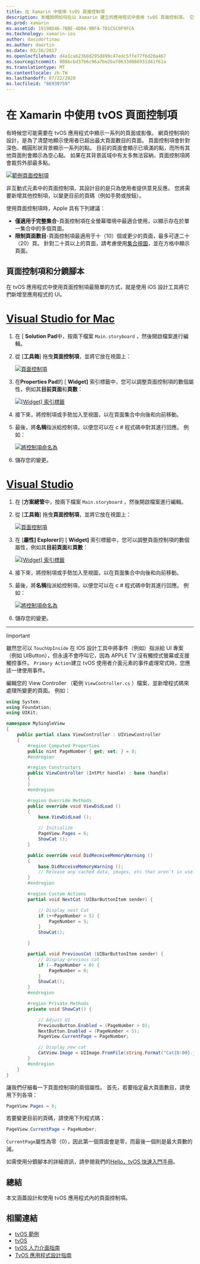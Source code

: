 ```yaml
---
title: 在 Xamarin 中使用 tvOS 頁面控制項
description: 本檔說明如何在以 Xamarin 建立的應用程式中使用 tvOS 頁面控制項。 它提供頁面控制項的高階描述、討論如何在分鏡腳本中進行設定，以及檢查如何回應頁面變更事件。
ms.prod: xamarin
ms.assetid: 19198D46-7BBE-4D04-9BFA-7D1C5C9F9FC6
ms.technology: xamarin-ios
author: davidortinau
ms.author: daortin
ms.date: 03/16/2017
ms.openlocfilehash: d4a1cab23b8d295d899c47edc5ffe77f6d20a467
ms.sourcegitcommit: 008bcbd37b6c96a7be2baf0633d066931d41f61a
ms.translationtype: MT
ms.contentlocale: zh-TW
ms.lasthandoff: 07/22/2020
ms.locfileid: "86939759"
---
```

# <a name="working-with-tvos-page-controls-in-xamarin"></a>在 Xamarin 中使用 tvOS 頁面控制項

有時候您可能需要在 tvOS 應用程式中顯示一系列的頁面或影像。 網頁控制項的設計，是為了清楚地顯示使用者已超出最大頁面數目的頁面。 頁面控制項會針對深色、橢圓形狀背景顯示一系列的點。 目前的頁面會顯示已填滿的點，而所有其他頁面則會顯示為空心點。 如果在其背景區域中有太多無法容納，頁面控制項將會裁剪外部最多點。

[![範例頁面控制項](page-controls-images/page01.png)](page-controls-images/page01.png#lightbox)

非互動式元素中的頁面控制項，其設計目的是只為使用者提供意見反應。 您將需要新增其他控制項，以變更目前的頁碼（例如手勢或按鈕）。

使用頁面控制項時，Apple 具有下列建議：

- **僅適用于完整集合**-頁面控制項在全螢幕環境中最適合使用，以顯示存在於單一集合中的多個頁面。
- **限制頁面數目**-頁面控制項最適用于十（10）個或更少的頁面，最多可達二十（20）頁。 針對二十頁以上的頁面，請考慮使用[集合視圖](~/ios/tvos/user-interface/collection-views.md)，並在方格中顯示頁面。

<a name="Page-Controls-and-Storyboards"></a>

## <a name="page-controls-and-storyboards"></a>頁面控制項和分鏡腳本

在 tvOS 應用程式中使用頁面控制項最簡單的方式，就是使用 iOS 設計工具將它們新增至應用程式的 UI。

# <a name="visual-studio-for-mac"></a>[Visual Studio for Mac](#tab/macos)

1. 在 [ **Solution Pad**中，按兩下檔案 `Main.storyboard` ，然後開啟檔案進行編輯。
1. 從 [**工具箱**] 拖曳**頁面控制項**，並將它放在視圖上：

    [![頁面控制項](page-controls-images/page02.png)](page-controls-images/page02.png#lightbox)
1. 在**Properties Pad**的 [ **Widget]** 索引標籤中，您可以調整頁面控制項的數個屬性，例如其**目前頁面**和**頁數**：

    [![[Widget] 索引標籤](page-controls-images/page03.png)](page-controls-images/page03.png#lightbox)
1. 接下來，將控制項或手勢加入至視圖，以在頁面集合中向後和向前移動。
1. 最後，將**名稱**指派給控制項，以便您可以在 c # 程式碼中對其進行回應。 例如：

    [![將控制項命名為](page-controls-images/page04.png)](page-controls-images/page04.png#lightbox)
1. 儲存您的變更。

# <a name="visual-studio"></a>[Visual Studio](#tab/windows)

1. 在 [**方案總管**中，按兩下檔案 `Main.storyboard` ，然後開啟檔案進行編輯。
1. 從 [**工具箱**] 拖曳**頁面控制項**，並將它放在視圖上：

    [![頁面控制項](page-controls-images/page02-vs.png)](page-controls-images/page02-vs.png#lightbox)
1. 在 [**屬性] Explorer**的 [ **Widget]** 索引標籤中，您可以調整頁面控制項的數個屬性，例如其**目前頁面**和**頁數**：

    [![[Widget] 索引標籤](page-controls-images/page03-vs.png)](page-controls-images/page03-vs.png#lightbox)
1. 接下來，將控制項或手勢加入至視圖，以在頁面集合中向後和向前移動。
1. 最後，將**名稱**指派給控制項，以便您可以在 c # 程式碼中對其進行回應。 例如：

    [![將控制項命名為](page-controls-images/page04-vs.png)](page-controls-images/page04-vs.png#lightbox)
1. 儲存您的變更。

-----

> [!IMPORTANT]
> 雖然您可以 `TouchUpInside` 在 IOS 設計工具中將事件（例如）指派給 UI 專案（例如 UIButton），但永遠不會呼叫它，因為 APPLE TV 沒有觸控式螢幕或支援觸控事件。 `Primary Action`建立 tvOS 使用者介面元素的事件處理常式時，您應該一律使用事件。

編輯您的 View Controller （範例 `ViewController.cs` ）檔案，並新增程式碼來處理所變更的頁面。 例如：

```csharp
using System;
using Foundation;
using UIKit;

namespace MySingleView
{
    public partial class ViewController : UIViewController
    {
        #region Computed Properties
        public nint PageNumber { get; set; } = 0;
        #endregion

        #region Constructors
        public ViewController (IntPtr handle) : base (handle)
        {
        }
        #endregion

        #region Override Methods
        public override void ViewDidLoad ()
        {
            base.ViewDidLoad ();

            // Initialize
            PageView.Pages = 6;
            ShowCat ();
        }

        public override void DidReceiveMemoryWarning ()
        {
            base.DidReceiveMemoryWarning ();
            // Release any cached data, images, etc that aren't in use.
        }
        #endregion

        #region Custom Actions
        partial void NextCat (UIBarButtonItem sender) {

            // Display next Cat
            if (++PageNumber > 5) {
                PageNumber = 5;
            }
            ShowCat();

        }

        partial void PreviousCat (UIBarButtonItem sender) {
            // Display previous cat
            if (--PageNumber < 0) {
                PageNumber = 0;
            }
            ShowCat();
        }
        #endregion

        #region Private Methods
        private void ShowCat() {

            // Adjust UI
            PreviousButton.Enabled = (PageNumber > 0);
            NextButton.Enabled = (PageNumber < 5);
            PageView.CurrentPage = PageNumber;

            // Display new cat
            CatView.Image = UIImage.FromFile(string.Format("Cat{0:00}.jpg",PageNumber+1));
        }
        #endregion
    }
}
```

讓我們仔細看一下頁面控制項的兩個屬性。 首先，若要指定最大頁面數目，請使用下列各項：

```csharp
PageView.Pages = 6;
```

若要變更目前的頁碼，請使用下列程式碼：

```csharp
PageView.CurrentPage = PageNumber;
```

`CurrentPage`屬性為零（0），因此第一個頁面會是零，而最後一個則是最大頁數的減。

如需使用分鏡腳本的詳細資訊，請參閱我們的[Hello，tvOS 快速入門手冊](~/ios/tvos/get-started/hello-tvos.md)。

<a name="Summary"></a>

## <a name="summary"></a>總結

本文涵蓋設計和使用 tvOS 應用程式內的頁面控制項。

## <a name="related-links"></a>相關連結

- [tvOS 範例](https://docs.microsoft.com/samples/browse/?products=xamarin&term=Xamarin.iOS+tvOS)
- [tvOS](https://developer.apple.com/tvos/)
- [tvOS 人力介面指南](https://developer.apple.com/tvos/human-interface-guidelines/)
- [TvOS 應用程式設計指南](https://developer.apple.com/library/prerelease/tvos/documentation/General/Conceptual/AppleTV_PG/)
